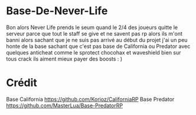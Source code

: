 # Base-De-Never-Life
Bon alors Never Life prends le seum quand le 2/4 des joueurs quitte le serveur parce que tout le staff se give et ne savent pas rp alors ils m'ont banni alors sachant que je ne suis pas arrivé au début du projet j'ai un peu honte de la base sachant que c'est pas base de California ou Predator avec quelques anticheat comme le sprotect chocohax et waveshield bien sur tous crack ils aiment mieux payer des boosts : )











# Crédit
Base California https://github.com/Korioz/CaliforniaRP
Base Predator https://github.com/MasterLua/Base-PredatorRP
